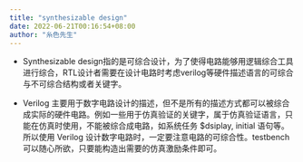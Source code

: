 ```yaml
---
title: "synthesizable design"
date: 2022-06-21T00:16:54+08:00
author: "糸色先生"
---
```


-   Synthesizable
    design指的是可综合设计，为了使得电路能够用逻辑综合工具进行综合，RTL设计者需要在设计电路时考虑verilog等硬件描述语言的可综合与不可综合结构或者关键字。

-   Verilog
    主要用于数字电路设计的描述，但不是所有的描述方式都可以被综合成实际的硬件电路。例如一些用于仿真验证的关键字，属于仿真验证语言，只能在仿真时使用，不能被综合成电路，如系统任务
    \$dsiplay, initial 语句等。所以使用 Verilog
    设计数字电路时，一定要注意电路的可综合性。testbench
    可以随心所欲，只要能构造出需要的仿真激励条件即可。
